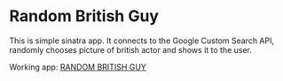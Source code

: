 # Random British Guy

This is simple sinatra app. It connects to the Google Custom Search API, randomly chooses picture of british actor and shows it to the user.

Working app: [RANDOM BRITISH GUY](http://random-british-guy.herokuapp.com/)
